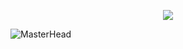 <p align="center">
  <img src="https://readme-typing-svg.demolab.com/?lines=Better+the+devil+you+know!&font=Fira%20Code&center=true&width=380&height=50&duration=4000&pause=10">
</p>

![MasterHead](https://th.bing.com/th/id/OIP.6RAoyam-79uu7tbS2vH8IgHaEK?rs=1&pid=ImgDetMain)
<!--


Here are some ideas to get you started:

- 🔭 I’m currently working on ...
- 🌱 I’m currently learning ...
- 👯 I’m looking to collaborate on ...
- 🤔 I’m looking for help with ...
- 💬 Ask me about ...
- 📫 How to reach me: ...
- 😄 Pronouns: ...
- ⚡ Fun fact: ...
-->
